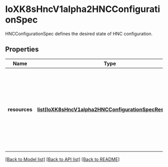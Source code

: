 # IoXK8sHncV1alpha2HNCConfigurationSpec

HNCConfigurationSpec defines the desired state of HNC configuration.
## Properties
Name | Type | Description | Notes
------------ | ------------- | ------------- | -------------
**resources** | [**list[IoXK8sHncV1alpha2HNCConfigurationSpecResources]**](IoXK8sHncV1alpha2HNCConfigurationSpecResources.md) | Resources defines the cluster-wide settings for resource synchronization. Note that &#39;roles&#39; and &#39;rolebindings&#39; are pre-configured by HNC with &#39;Propagate&#39; mode and are omitted in the spec. Any configuration of &#39;roles&#39; or &#39;rolebindings&#39; are not allowed. To learn more, see https://github.com/kubernetes-sigs/hierarchical-namespaces/blob/master/docs/user-guide/how-to.md#admin-types | [optional] 

[[Back to Model list]](../README.md#documentation-for-models) [[Back to API list]](../README.md#documentation-for-api-endpoints) [[Back to README]](../README.md)


